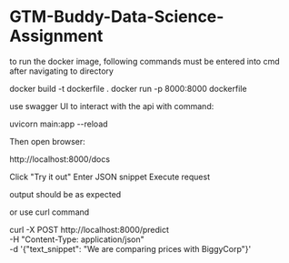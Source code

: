 # GTM-Buddy-Data-Science-Assignment

to run the docker image, following commands must be entered into cmd after navigating to directory

docker build -t dockerfile .
docker run -p 8000:8000 dockerfile

use swagger UI to interact with the api with command:

uvicorn main:app --reload

Then open browser: 

http://localhost:8000/docs

Click "Try it out"
Enter JSON snippet
Execute request

output should be as expected

or use curl command

curl -X POST http://localhost:8000/predict \
     -H "Content-Type: application/json" \
     -d '{"text_snippet": "We are comparing prices with BiggyCorp"}'
